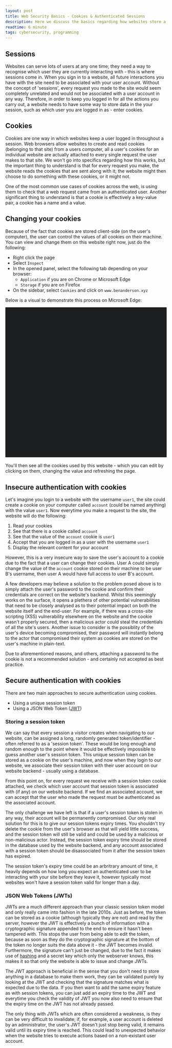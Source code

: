 ```yaml
---
layout: post
title: Web Security Basics - Cookies & Authenticated Sessions
description: Here we discuss the basics regarding how websites store a user session and keep you logged in - with a focus on ensuring security.
readtime: 6 minute
tags: cybersecurity, programming
---
```


## Sessions
Websites can serve lots of users at any one time; they need a way to recognise which user they are currently interacting with - this is where sessions come in. When you sign in to a website, all future interactions you have with the site need to be associated with your user account. Without the concept of 'sessions', every request you made to the site would seem completely unrelated and would not be associated with a user account in any way. Therefore, in order to keep you logged in for all the actions you carry out, a website needs to have some way to store data in the your session, such as which user you are logged in as - enter cookies.

## Cookies
Cookies are one way in which websites keep a user logged in throughout a session. Web browsers allow websites to create and read cookies (belonging to that site) from a users computer, all a user's cookies for an individual website are actually attached to every single request the user makes to that site. We won't go into specifics regarding how this works, but the important thing to understand is that for every request you make, the website reads the cookies that are sent along with it; the website might then choose to do something with these cookies, or it might not.

One of the most common use cases of cookies across the web, is using them to check that a web request came from an authenticated user. Another significant thing to understand is that a cookie is effectively a key-value pair, a cookie has a name and a value.

## Changing your cookies
Because of the fact that cookies are stored client-side (on the user's computer), the user can control the values of all cookies on their machine. You can view and change them on this website right now, just do the following:
- Right click the page
- Select `Inspect`
- In the opened panel, select the following tab depending on your browser:
	- `Application` if you are on Chrome or Microsoft Edge
	- `Storage` if you are on Firefox
- On the sidebar, select `Cookies` and click on `www.benanderson.xyz`

Below is a visual to demonstrate this process on Microsoft Edge:

<img src="/assets/img/check-cookie-demo.gif" />

You'll then see all the cookies used by this website - which you can edit by clicking on them, changing the value and refreshing the page.

## Insecure authentication with cookies
Let's imagine you login to a website with the username `user1`, the site could create a cookie on your computer called `account` (could be named anything) with the value `user1`. Now everytime you make a request to the site, the website will do the following:
1. Read your cookies
2. See that there is a cookie called `account`
3. See that the value of the `account` cookie is `user1`
4. Accept that you are logged in as a user with the username `user1`
5. Display the relevant content for your account

However, this is a very insecure way to save the user's account to a cookie due to the fact that a user can change their cookies. User A could simply change the value of the `account` cookie stored on their machine to be user B's username, then user A would have full access to user B's account.

A few developers may believe a solution to the problem posed above is to simply attach the user's password to the cookie and confirm their credentials are correct on the website's backend. Whilst this seemingly works on the surface, it opens a plethera of other potential vulnerabilities that need to be closely analysed as to their potential impact on both the website itself and the end-user. For example, if there was a cross-site scripting (XSS) vulnerability elsewhere on the website and the cookie wasn't properly secured, then a malicious actor could steal the credentials of all the site's users. Another issue to consider is the possiblity of the user's device becoming compromised, their password will instantly belong to the actor that compromised their system as cookies are stored on the user's machine in plain-text.

Due to aforementioned reasons, and others, attaching a password to the cookie is not a recommended solution - and certainly not accepted as best practice.

## Secure authentication with cookies
There are two main approaches to secure authentication using cookies.
- Using a unique session token
- Using a JSON Web Token ([JWT](https://jwt.io/))

### Storing a session token
We can say that every session a visitor creates when navigating to our website, can be assigned a long, randomly generated token/identifier - often referred to as a 'session token'. These would be long enough and random enough to the point where it would be effectively impossible to guess another user's session token. This unique session token can be stored as a cookie on the user's machine, and now when they login to our website, we associate their session token with their user account on our website backend - usually using a database.

From this point on, for every request we receive with a session token cookie attached, we check which user account that session token is associated with (if any) on our website backend. If we find an associated account, we can accept that the user who made the request must be authenticated as the associated account.

The only challenge we have left is that if a user's session token is stolen in any way, their account will be permanently compromised. Our only real solution for this is to give our session tokens expiry times. You shouldn't try delete the cookie from the user's browser as that will yield little success, and the session token will still be valid and could be used by a malicious or non-malicious actor. Instead, the session token expiry time should be stored in the database used by the website backend, and any account associated with a session token should be disassociated from it after the session token has expired.

The session token's expiry time could be an arbritrary amount of time, it heavily depends on how long you expect an authenticated user to be interacting with your site before they leave it, however typically most websites won't have a session token valid for longer than a day.

### JSON Web Tokens (JWTs)
JWTs are a much different approach than your classic session token model and only really came into fashion in the late 2010s. Just as before, the token can be stored as a cookie (although typically they are not) and read by the server, however the JWT is effectively a bunch of information with a cryptographic signature appended to the end to ensure it hasn't been tampered with. This stops the user from being able to edit the token, because as soon as they do the cryptographic signature at the bottom of the token no longer suits the data above it - the JWT becomes invalid. Furthermore, the signature can't just be changed, due to the fact it makes use of [hashing](https://en.wikipedia.org/wiki/Hash_function) and a secret key which only the webserver knows, this makes it so that only the website is able to issue and change JWTs.

The JWT approach is beneficial in the sense that you don't need to store anything in a database to make them work, they can be validated purely by looking at the JWT and checking that the signature matches what is expected due to the data. If you then want to add the same expiry feature as with session tokens, you can just add an expiry time to the JWT and everytime you check the validity of JWT you now also need to ensure that the expiry time on the JWT has not already passed.

The only thing with JWTs which are often considered a weakness, is they can be very difficult to invalidate; if, for example, a user account is deleted by an administrator, the user's JWT doesn't just stop being valid, it remains valid until its expiry time is reached. This could lead to unexpected behavior when the website tries to execute actions based on a non-existant user account.
